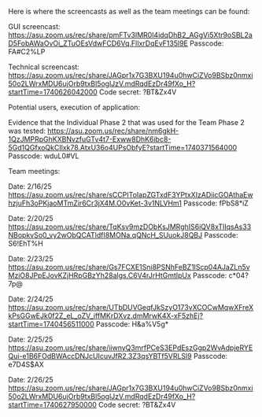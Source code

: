Here is where the screencasts as well as the team meetings can be found:

GUI screencast: 
https://asu.zoom.us/rec/share/pmFTv3IMR0l4idqDhB2_AGgVi5Xtr9oSBL2aD5FobAWaOvOi_ZTuOEsVdwFCD6Vq.FlIxrDqEvF135l9E
Passcode: FA#C2%LP

Technical screencast:
https://asu.zoom.us/rec/share/JAGpr1x7G3BXU194u0hwCiZVo9BSbz0nmxi50o2LWrxMDU6ujOrb9txBl5oglJzV.mdRqdEzDr49fXo_H?startTime=1740626042000
Code secret: ?BT&Zx4V

Potential users, execution of application: 

Evidence that the Individual Phase 2 that was used for the Team Phase 2 was tested:
https://asu.zoom.us/rec/share/nm6gkH-1QzJMPRpGhKXBNvzfuGTv4t7-Exww8DhK6ibc8-5Gd1QGfxoQkCIlxk78.AtxU36o4UPsObfyE?startTime=1740371564000
Passcode: wduL0#VL

Team meetings:

Date: 2/16/25
https://asu.zoom.us/rec/share/sCCPIToIapZGTxdF3YPtxXIzADiicGOAthaEwhzjuFh3oPKjaoMTmZir6Cr3jX4M.O0vKet-3v1NLVHm1
Passcode: fPbS8*iZ

Date: 2/20/25
https://asu.zoom.us/rec/share/TqKsv9mzDObKsJMRghIS6iQV8xTIIqsAs33NBopkvSo0_vy2wObQCATldfI8MONa.qQNcH_SUuokJ8QBJ
Passcode: S6!EhT%H

Date: 2/23/25
https://asu.zoom.us/rec/share/Gs7FCXE1Sni8PSNhFeBZ1lScp04AJaZLn5vMziO8JPpEJovKZjHRpGBzYh28algs.C6V4rJrHtGmtIpUx
Passcode: c*04?7p@

Date: 2/24/25
https://asu.zoom.us/rec/share/UTbDUVGeqfJkSzyO173vXCOCwMqwXFreXkPsGGwEJk0f2Z_eL_oZV_iffMKrDXvz.dmMrwK4X-xF5zhEj?startTime=1740456511000 
Passcode: H&a%V5g* 

Date: 2/25/25
https://asu.zoom.us/rec/share/iiwnyQ3mrfPCeS3EPdEszGgp2WvAdpjeRYEQui-e1B6FOdBWAccDNJcUIcuvJfR2.3Z3qsYBTf5VRLSl9
Passcode: e7D4S$AX

Date: 2/26/25
https://asu.zoom.us/rec/share/JAGpr1x7G3BXU194u0hwCiZVo9BSbz0nmxi50o2LWrxMDU6ujOrb9txBl5oglJzV.mdRqdEzDr49fXo_H?startTime=1740627950000
Code secret: ?BT&Zx4V

